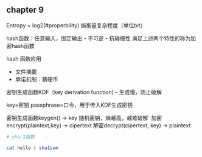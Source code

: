 

## chapter 9

Entropy = log2(#properbility) 熵衡量复杂程度（单位bit）

hash函数：任意输入，固定输出
    - 不可逆
	- 抗碰撞性
满足上述两个特性的称为加密hash函数

hash 函数应用
- 文件摘要
- 承诺机制：猜硬币


密钥生成函数KDF（key derivation function)
	- 生成慢，防止破解
	

key=密钥
passphrase=口令，用于传入KDF生成密钥

密钥生成函数keygen() -> key 随机密钥，熵越高，越难破解`
加密encrypt(plaintext,key) -> cipertext
解密decrypt(cipertext, key) -> plaintext



```sh
# sha-1函数

cat hello | sha1sum

```
